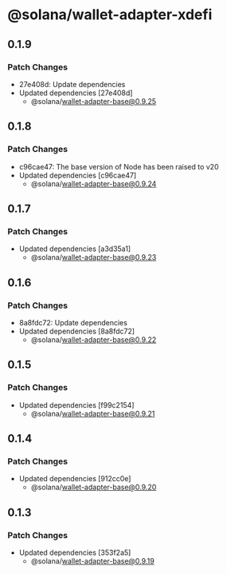 # @solana/wallet-adapter-xdefi

## 0.1.9

### Patch Changes

- 27e408d: Update dependencies
- Updated dependencies [27e408d]
    - @solana/wallet-adapter-base@0.9.25

## 0.1.8

### Patch Changes

- c96cae47: The base version of Node has been raised to v20
- Updated dependencies [c96cae47]
    - @solana/wallet-adapter-base@0.9.24

## 0.1.7

### Patch Changes

- Updated dependencies [a3d35a1]
    - @solana/wallet-adapter-base@0.9.23

## 0.1.6

### Patch Changes

- 8a8fdc72: Update dependencies
- Updated dependencies [8a8fdc72]
    - @solana/wallet-adapter-base@0.9.22

## 0.1.5

### Patch Changes

- Updated dependencies [f99c2154]
    - @solana/wallet-adapter-base@0.9.21

## 0.1.4

### Patch Changes

- Updated dependencies [912cc0e]
    - @solana/wallet-adapter-base@0.9.20

## 0.1.3

### Patch Changes

- Updated dependencies [353f2a5]
    - @solana/wallet-adapter-base@0.9.19
